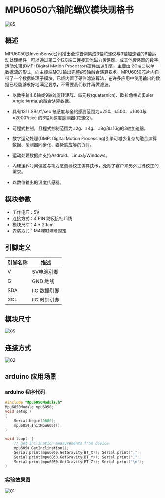 # MPU6050六轴陀螺仪模块规格书

![85](E:\GitLab\sensors-kit\29.mpu6050六轴陀螺仪模块\mpu6050六轴陀螺仪模块图片\85.jpg)

## 概述

MPU6050是InvenSense公司推出全球首例集成3轴陀螺仪与3轴加速器的6轴运动处理组件，可以通过第二个I2C端口连接其他磁力传感器、或其他传感器的数字运动处理(DMP: Digital Motion Processor)硬件加速引擎，主要由I2C端口以单一数据流的形式，向主控端MCU输出完整的9轴融合演算技术。MPU6050芯片内自带了一个数据处理子模块，已经内置了硬件滤波算法，在许多应用中使用输出的数据已经能够很好地满足要求，不需要我们软件再做滤波。

* 以数字输出6轴或9轴的旋转矩阵、四元数(quaternion)、欧拉角格式(Euler Angle forma)的融合演算数据。

* 具有131 LSBs/°/sec 敏感度与全格感测范围为±250、±500、±1000与±2000°/sec 的3轴角速度感测器(陀螺仪)。

* 可程式控制，且程式控制范围为±2g、±4g、±8g和±16g的3轴加速器。

* 数字运动处理(DMP: Digital Motion Processing)引擎可减少复杂的融合演算数据、感测器同步化、姿势感应等的负荷。

* 运动处理数据库支持Android、Linux与Windows。

* 内建运作时间偏差与磁力感测器校正演算技术，免除了客户须另外进行校正的需求。

* 以数位输出的温度传感器。

## 模块参数

* 工作电压：5V
* 连接方式：4 PIN 防反接杜邦线
* 模块尺寸：4 * 2.1cm
* 安装方式：M4螺钉螺母固定

## 引脚定义

| 引脚名称| 描述 |
|---- |----|
| V | 5V电源引脚 |
| G | GND 地线 |
| SDA | IIC 数据引脚 |
|SCL | IIC 时钟引脚 |

## 模块尺寸

![05](E:\GitLab\sensors-kit\29.mpu6050六轴陀螺仪模块\mpu6050六轴陀螺仪模块图片\05.jpg)

## 连接方式

![02](E:\GitLab\sensors-kit\29.mpu6050六轴陀螺仪模块\mpu6050六轴陀螺仪模块图片\02.jpg)


##  arduino 应用场景

### arduino 程序代码

```c++
#include "Mpu6050Module.h"
Mpu6050Module mpu6050;
void setup()
{
    Serial.begin(9600);
    mpu6050.InitMpu6050();
}

void loop() {
    // get inclination measurements from device
    mpu6050.GetInclination();
    Serial.print(mpu6050.GetGravity(BT_X)); Serial.print(",");
    Serial.print(mpu6050.GetGravity(BT_Y)); Serial.print(",");
    Serial.print(mpu6050.GetGravity(BT_Z)); Serial.print("\n");
}
```

### 实验效果图

![01](E:\GitLab\sensors-kit\29.mpu6050六轴陀螺仪模块\mpu6050六轴陀螺仪模块图片\01.jpg)